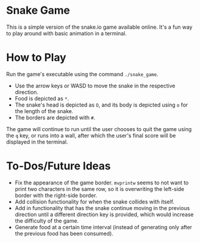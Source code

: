 # Snake Game
This is a simple version of the snake.io game available online.
It's a fun way to play around with basic animation in a terminal.


# How to Play
Run the game's executable using the command `./snake_game`.

* Use the arrow keys or WASD to move the snake in the respective direction.
* Food is depicted as `*`.
* The snake's head is depicted as `O`, and its body is depicted using `o` for the length of the snake.
* The borders are depicted with `#`.


The game will continue to run until the user chooses to quit the game using the `q` key, or runs into a wall, after which the user's final score will be displayed in the terminal.

# To-Dos/Future Ideas
* Fix the appearance of the game border. `mvprintw` seems to not want to print two characters in the same row, so it is overwriting the left-side border with the right-side border.
* Add collision functionality for when the snake collides with itself.
* Add in functionality that has the snake continue moving in the previous direction until a different direction key is provided, which would increase the difficulty of the game.
* Generate food at a certain time interval (instead of generating only after the previous food has been consumed).

